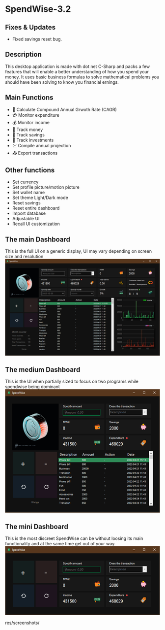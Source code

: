 # SpendWise-3.2
## Fixes & Updates 
- Fixed savings reset bug. 
## Description
This desktop application is made with dot net C-Sharp and packs a few features that will enable a better understanding of how you spend your money.
It uses basic business formulas to solve mathematical problems you should have been solving to know you financial ernings.

## Main Functions
- 🌱 Calculate Compound Annual Grwoth Rate (CAGR)
- 💳 Monitor expenditure 
- 💰 Monitor income
- 💸 Track money
- 🐖 Track savings
- 🥅 Track investments
- 💹 Compile annual projection 
- 📤 Export transactions 

## Other functions 
- Set currency 
- Set profile picture/motion picture 
- Set wallet name
- Set theme Light/Dark mode
- Reset savings 
- Reset entire dashboard 
- Import database 
- Adjustable UI
- Recall UI customization 

## The main Dashboard 
This is the full UI on a generic display, UI may vary depending on screen size and resolution 
![This is an image](https://github.com/V014/SpendWise_MoneyTracker/blob/main/res/screenshots/SpendWise-Max.png)

## The medium Dashboard 
This is the UI when partially sized to focus on two programs while spendwise being dominant
![This is an image](https://github.com/V014/SpendWise_MoneyTracker/blob/main/res/screenshots/SpendWise-Mid.png)

## The mini Dashboard 
This is the most discreet SpendWise can be without loosing its main functionality and at the same time get out of your way. 
![This is an image](https://github.com/V014/SpendWise_MoneyTracker/blob/main/res/screenshots/SpendWise-Mini.png)

res/screenshots/